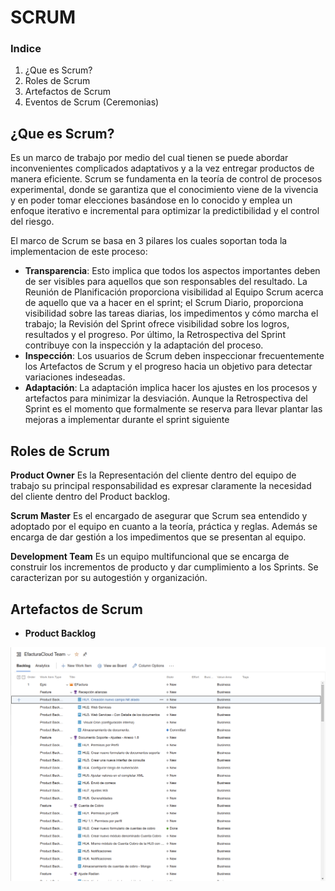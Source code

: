 # SCRUM

### Indice
1. ¿Que es Scrum?
2. Roles de Scrum
3. Artefactos de Scrum
4. Eventos de Scrum (Ceremonias)

## ¿Que es Scrum?

Es un marco de trabajo por medio del cual tienen se puede abordar inconvenientes complicados adaptativos y a la vez entregar productos de manera eficiente. Scrum se fundamenta en la teoría de control de procesos experimental, donde se garantiza que el conocimiento viene de la vivencia y en poder tomar elecciones basándose en lo conocido y emplea un enfoque iterativo e incremental para optimizar la predictibilidad y el control del riesgo. 

El marco de Scrum se basa en 3 pilares los cuales soportan toda la implementacion de este proceso:

- **Transparencia**: Esto implica que todos los aspectos importantes deben de ser visibles para aquellos que son responsables del resultado. La Reunión de Planificación proporciona visibilidad al Equipo Scrum acerca de aquello que va a hacer en el sprint; el Scrum Diario, proporciona visibilidad sobre las tareas diarias, los impedimentos y cómo marcha el trabajo; la Revisión del Sprint ofrece visibilidad sobre los logros, resultados y el progreso. Por último, la Retrospectiva del Sprint contribuye con la inspección y la adaptación del proceso.
- **Inspección**:  Los usuarios de Scrum deben inspeccionar frecuentemente los Artefactos de Scrum y el progreso hacia un objetivo para detectar variaciones indeseadas.
- **Adaptación**: La adaptación implica hacer los ajustes en los procesos y artefactos para minimizar la desviación. Aunque la Retrospectiva del Sprint es el momento que formalmente se reserva para llevar plantar las mejoras a implementar durante el sprint siguiente

## Roles de Scrum

**Product Owner**
Es la Representación del cliente dentro del equipo de trabajo su principal responsabilidad es expresar claramente la necesidad del cliente dentro del Product backlog.

**Scrum Master**
Es el encargado de asegurar que Scrum sea entendido y adoptado por el equipo en cuanto a la teoría, práctica y reglas. Además se encarga de dar gestión a los impedimentos que se presentan al equipo.

**Development Team**
Es un equipo multifuncional que se encarga de construir los incrementos de producto y dar cumplimiento a los Sprints. Se caracterizan por su autogestión y organización.

## Artefactos de Scrum

- **Product Backlog**

![product_backlog](/image/product%20backlog.png)
